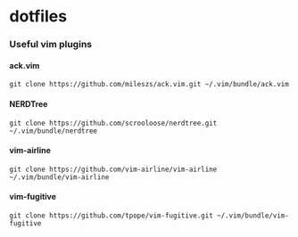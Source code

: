 # dotfiles

### Useful vim plugins

#### ack.vim
`git clone https://github.com/mileszs/ack.vim.git ~/.vim/bundle/ack.vim`

#### NERDTree
`git clone https://github.com/scrooloose/nerdtree.git ~/.vim/bundle/nerdtree`

#### vim-airline
`git clone https://github.com/vim-airline/vim-airline ~/.vim/bundle/vim-airline`

#### vim-fugitive
`git clone https://github.com/tpope/vim-fugitive.git ~/.vim/bundle/vim-fugitive`
